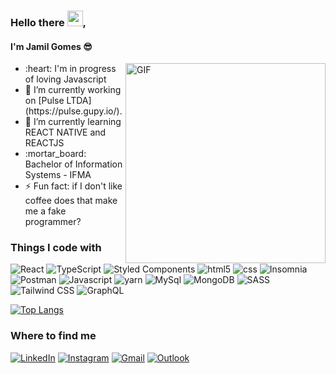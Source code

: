 ### Hello there <img src="https://media.giphy.com/media/hvRJCLFzcasrR4ia7z/giphy.gif" width="25px">, 
#### I'm Jamil Gomes :sunglasses:
<img align="right" alt="GIF" src="https://github.com/abhisheknaiidu/abhisheknaiidu/blob/master/code.gif?raw=true"  height="320" />
<ul>
  <li> :heart: I'm in progress of loving Javascript</li>
  <li> 🔭 I’m currently working on [Pulse LTDA](https://pulse.gupy.io/).</li>
  <li> 🌱 I’m currently learning REACT NATIVE and REACTJS</li>
  <li> :mortar_board: Bachelor of Information Systems - IFMA </li>
  <li> ⚡ Fun fact: if I don't like coffee does that make me a fake programmer?</li>
</ul>
<div align="left">
  <h3>Things I code with</h3>
  <p>
  <img alt="React" src="https://img.shields.io/badge/-React-45b8d8?style=flat-square&logo=react&logoColor=white" />
  <img alt="TypeScript" src="https://img.shields.io/badge/-TypeScript-007ACC?style=flat-square&logo=typescript&logoColor=white" />
  <img alt="Styled Components" src="https://img.shields.io/badge/-Styled_Components-db7092?style=flat-square&logo=styled-components&logoColor=white" />
  <img alt="html5" src="https://img.shields.io/badge/-HTML5-E34F26?style=flat-square&logo=html5&logoColor=white" />
  <img alt="css" src="https://img.shields.io/badge/-CSS-CC6699?style=flat-square&logo=css&logoColor=white" />
  <img alt="Insomnia" src="https://img.shields.io/badge/-Insomnia-5849BE?style=flat-square&logo=insomnia&logoColor=white" />
  <img alt="Postman" src="https://img.shields.io/badge/-Postman-E34F26?style=flat-square&logo=postman&logoColor=white" />
  <img alt="Javascript" src="https://img.shields.io/badge/-Javascript-F7B93E?style=flat-square&logo=javascript&logoColor=white" />
  <img alt="yarn" src="https://img.shields.io/badge/-Yarn-CB3837?style=flat-square&logo=yarn&logoColor=white" />
  <img alt="MySql" src="https://img.shields.io/badge/-Mysql-46a2f1?style=flat-square&logo=mysql&logoColor=white" /> 
  <img alt="MongoDB" src="https://img.shields.io/badge/-MongoDB-brightgreen?style=flat-square&logo=mongodb&logoColor=white" /> 
  <img alt="SASS" src="https://img.shields.io/badge/Sass-CC6699?style=flat-square&logo=sass&logoColor=white" /> 
  <img alt="Tailwind CSS" src="https://img.shields.io/badge/Tailwind-007ACC?style=flat-square&logo=tailwindcss&logoColor=white" /> 
  <img alt="GraphQL" src="https://img.shields.io/badge/GraphQL-5849BE?style=flat-square&logo=graphql&logoColor=white" /> 
  </p>
</div>

[![Top Langs](https://github-readme-stats.vercel.app/api/top-langs/?username=anuraghazra&layout=compact)](https://github.com/anuraghazra/github-readme-stats)


<h3>Where to find me</h3>
<span><a href="https://www.linkedin.com/in/jamil-gomes-de-azevedo-neto-566384136/" target="_blank"><img alt="LinkedIn" src="https://img.shields.io/badge/linkedin-%230077B5.svg?&style=for-the-badge&logo=linkedin&logoColor=white" /></a> 
</span>
<span><a href="https://www.instagram.com/jamil2gomes" target="_blank"><img alt="Instagram" src="https://img.shields.io/badge/instagram-%230077B5.svg?&style=for-the-badge&logo=instagram&logoColor=white&color=red" /></a> 
</span>
<span><a href = "mailto:jamil.lannister23@gmail.com"><img alt="Gmail" src="https://img.shields.io/badge/Gmail-D14836?style=for-the-badge&logo=gmail&logoColor=white" target="_blank"></a></span>
<span><a href = "mailto:jamil.lanister@hotmail.com"><img alt="Outlook" src="https://img.shields.io/badge/Outlook-D14836?style=for-the-badge&logo=microsoft&logoColor=white&color=blue" target="_blank"></a></span>
